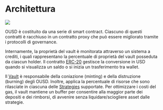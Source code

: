 # Architettura

![](../.gitbook/assets/ousd_docs_graphics_3.png)

OUSD è costituito da una serie di smart contract. Ciascuno di questi contratti è racchiuso in un contratto proxy che può essere migliorato tramite i protocolli di governance.

Internamente, la proprietà del vault è monitorata attraverso un sistema a crediti, i quali rappresentano la percentuale di proprietà del vault posseduta da ciascun holder. Il contratto [ERC-20](api/erc-20-1.md) gestisce la conversione in USD quando si visualizza un saldo o si inizia un trasferimento tra wallet.

Il [Vault](api/vault.md) è responsabile della coniazione (minting) e della distruzione (burning) degli OUSD. Inoltre, applica la percentuale di risorse che sono rilasciate in ciascuna delle [Strategies](../core-concepts/supported-strategies/) supportate. Per ottimizzare i costi del gas, il vault mantiene un buffer per consentire alla maggior parte dei depositi e dei rimborsi, di avvenire senza liquidare/sciogliere asset dalle strategie.



